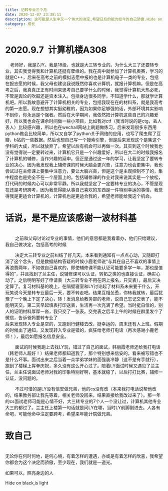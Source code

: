 ```yaml
---
title: 记转专业三个月
date: 2020-12-07 23:38:11
description: 这可能是人生中又一个伟大的决定,希望日后的能为如今的自己骄傲.Hide on black, is light
category: 成长
---
```

# 2020.9.7&nbsp;&nbsp;计算机楼A308 
&nbsp;&nbsp;&nbsp;&nbsp;老师好，我是ZJY。我是18级，也就是大三转专业的。为什么大三了还要转专业，其实我觉得我和计算机还挺有孽缘的。我在高中就参加了计算机奥赛，学习的就是C++，后来在高考之前的模拟志愿中报的也是计算机电子一类的专业，包括在报志愿的时候，我父母也建议我说既然你喜欢计算机，就报计算机嘛。但是在高考之后，我真真正正有时间来思考自己要学什么的时候，我觉得计算机大热必死，不管是舆论的吹鼓还是资本注入。包括身边很多同学，不知道学什么，那就学计算机吧。所以我故意避开了计算机相关的专业，包括我现在在的材料系，就是我高考的第一志愿。现在想想其实挺幼稚的，因为如果你足够强的话，外部环境其实影响不到你，你永远是个强者。然后在大学期间，我依然把计算机这些自己的兴趣爱好，所以我也会在课余时间做一些小项目，比如我对ctf（我当时说的是ctg，丢人丢人）比较感兴趣，所以也在wechall网站上刷题做练习，后来发现很多东西用python做会比较简单，所以又自学了python关于网络的应用，也写了爬虫爬了豆瓣、b站的一些数据。然后也想自己写一个搜索引擎，但是后来发现这个是集这个学科的大成，所以就放弃了，希望以后有机会可以再做一次。其实到这个时候我也没有觉得说一定要转过来，计算机它只是一个兴趣爱好，所以在大二的时候我报名了计算机的辅修，当作兴趣的延申。但正是通过这一年的学习，让我坚定了要转专业的决心，因为我发现我上辅修课的时候大脑会更兴奋，注意力也会更集中，我也尝试过在主修课上要集中注意力，要让大脑兴奋，但是这个是主观控制不了的，集中程度也是完全不在一个层面上的。包括辅修课的作业对我来说其实是一个放松，打代码的时候内心可以非常平静。所以我就坚定了一定要转专业的决心，不管是现在还是考研跨考，因为我觉得能从事自己喜欢的东西是一件特别幸运的事情，我觉得我是更适合计算机的，计算机也是更适合我的，希望老师能给我这个机会。

# 话说，是不是应该感谢一波材科基
  <br/>
&nbsp;&nbsp;&nbsp;&nbsp;&nbsp;&nbsp;&nbsp;&nbsp;之前和父母讨论过专业的事情，他们的意思都是我看着办，他们只给建议，我自己做决定，包括高考的时候  
   
&nbsp;&nbsp;&nbsp;&nbsp;&nbsp;&nbsp;&nbsp;&nbsp;决定大三转专业之前纠结了好几天。本来看到通知有一点点心动，又随即打消了这个念头，但是数据结构答疑的时候小鹿老师说“与其在自己不喜欢的事情上再浪费两年，不如做自己喜欢的，即使辅修课不能认证可能要多学一年，那也是值得的”，并且找到了兰主任，说辅修课可以认证，转拓之类的也直接认证，确实心动了。之后明明写好了申请表（大三转专业不用在网上报名，只交表），最后又决定算了。复习材科基的晚上，在隔壁寝室和LY讨论起了材料系未来要干什么，开玩笑说今天是转专业最后一天，要不转走吧。结果互相怂恿，你转我就转，最后犹豫了一个晚上下定了决心，转！发消息给教务部的老师，说自己忘记交表了，能不能明天交。第二天早起填表打印送表，生活再一次充满了希望。当时挺自信的，别人的证明材料厚厚一沓，我只交了一张表。交完表之后半上午的时候在群里发个了微信，告诉爸妈要转专业了  
后来发现转入专业是空的，又跑到行健楼去改，挺幸运的，周末还有人上班。假期的时候出了通知，又发现转入专业是错的，疯狂给老师打电话（再次感谢小鹿老师！），最后如愿报名信息安全。  
   
&nbsp;&nbsp;&nbsp;&nbsp;&nbsp;&nbsp;&nbsp;&nbsp;面试的时候我跑上去找LY玩，错过了自己的面试，韩丽霞老师还给我打电话（韩老师人超好！）结果老师都知道我了，那个特别想来信安的，看来被写错也不是什么坏事。面试出来之后当着一众学弟学妹的面强装冷静（这不是有手就行），跑到了楼梯上挥拳庆祝，多久没有这么开心过了。陪着LY面试时候又遇见了兰主任，兰主任说面试老师对我的印象特别好啊，基本就稳了，以后打打比赛，辅修一认证，没问题的。  
   
&nbsp;&nbsp;&nbsp;&nbsp;&nbsp;&nbsp;&nbsp;&nbsp;不过可惜的是LY没有信安做兄弟，他的cs没有改（本来我打电话说帮他改的，结果教务部让我先等着，相关老师没回来，结果直接给我改过来了）。那一年的cs面试老师可能是心情不好，大三转专业的7个人一个没让过，计算机其他专业大三的都过了。兰主任上楼第一句话就是问LY在哪，当时LY前脚刚进去。人各有命吧，可能他命中注定要跨考，希望来年能计院做兄弟。
# 致自己
  <br/>
无论你在何时何地，是何心境，有着怎样的遭遇，亦或是有着怎样的欣喜，我希望你都会为这个决定而骄傲，至少现在，我们就是一道光。  
  
如果可以，照亮身边的人  
  
Hide on black,is light